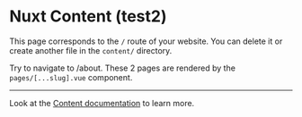 # Nuxt Content (test2)

This page corresponds to the `/` route of your website. You can delete it or create another file in the `content/` directory.

Try to navigate to /about. These 2 pages are rendered by the `pages/[...slug].vue` component.

---

Look at the [Content documentation](https://content.nuxtjs.org/) to learn more.
